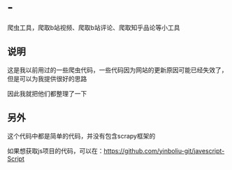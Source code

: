 # -
爬虫工具，爬取b站视频、爬取b站评论、爬取知乎品论等小工具

## 说明
这是我以前用过的一些爬虫代码，一些代码因为网站的更新原因可能已经失效了，但是可以为我提供很好的思路

因此我就把他们都整理了一下

## 另外
这个代码中都是简单的代码，并没有包含scrapy框架的

如果想获取js项目的代码，可以在：https://github.com/yinboliu-git/javescript-Script
